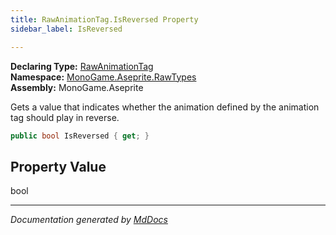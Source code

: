 ```yaml
---
title: RawAnimationTag.IsReversed Property
sidebar_label: IsReversed

---
```


**Declaring Type:** [RawAnimationTag](../)  
**Namespace:** [MonoGame.Aseprite.RawTypes](../../)  
**Assembly:** MonoGame.Aseprite

Gets a value that indicates whether the animation defined by the animation tag should play in reverse.

```csharp
public bool IsReversed { get; }
```

## Property Value

bool

___

*Documentation generated by [MdDocs](https://github.com/ap0llo/mddocs)*
